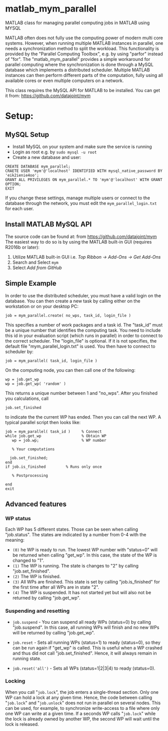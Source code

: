 # matlab_mym_parallel
MATLAB class for managing parallel computing jobs in MATLAB using MYSQL

MATLAB often does not fully use the computing power of modern multi core systems. However, when running multiple MATLAB instances in parallel, one needs a synchronization method to split the workload. This functionality is provided by the "Parallel Computing Toolbox", e.g. by using "parfor" instead of "for". The "matlab_mym_parallel" provides a simple workaround for parallel computing where the synchronization is done through a MySQL database which implements a distributed scheduler. Multiple MATLAB instances can then perform different parts of the computation, fully using all available cores or even multiple computers on a network.

This class requires the MySQL API for MATLAB to be installed. You can get it from:
   https://github.com/datajoint/mym

# Setup:

## MySQL Setup

* Install MySQL on your system and make sure the service is running
* Login as root e.g. by `sudo mysql -u root`
* Create a new database and user:

```
CREATE DATABASE mym_parallel;
CRAETE USER 'mym'@'localhost' IDENTIFIED WITH mysql_native_password BY 'eik2ienie4oo';
GRANT ALL PRIVILEGES ON mym_parallel.* TO 'mym'@'localhost' WITH GRANT OPTION;
EXIT
```
If you change these settings, manage multiple users or connect to the database through the network, you must edit the `mym_parallel_login.txt` for each user.


## Install MATLAB MySQL API 
The source code can be found at: from https://github.com/datajoint/mym
The easiest way to do so is by using the MATLAB built-in GUI (requires R2016b or later):

1. Utilize MATLAB built-in GUI i.e. *Top Ribbon -> Add-Ons -> Get Add-Ons*
2. Search and Select `mym`
3. Select *Add from GitHub*

## Simple Example

In order to use the distributed scheduler, you must have a valid login on the database. You can then create a new task by calling either on the workstation or on your desktop PC:
```
job = mym_parallel.create( no_wps, task_id, login_file )
```
This specifies a number of work packages and a task id. The "task_id" must be a unique number that identifies the computing task. You need to include this id in your evaluation script (which runs in parallel) in order to connect to the correct scheduler. The "login_file" is optional. If it is not specifies, the default file "mym_parallel_login.txt" is used. You then have to connect to scheduler by:
```
job = mym_parallel( task_id, login_file )
```
On the computing node, you can then call one of the following:
```
wp = job.get_wp
wp = job.get_wp( 'random' )
```
This returns a unique number between 1 and "no_wps". After you finished you calculations, call
```
job.set_finished
```
to indicate the the current WP has ended. Then you can call the next WP. A typical parallel script then looks like:
```
job = mym_parallel( task_id )     % Connect
while job.get_wp                  % Obtain WP
   wp = job.wp;                   % WP number

   % Your computations

  job.set_finished;
end
if job.is_finished         % Runs only once

   % Postprocessing

end
exit
```
## Advanced features
### WP status
Each WP has 5 different states. Those can be seen when calling "job.status". The states are indicated by a number from 0-4 with the meaning:
* `(0)` he WP is ready to run. The lowest WP number with "status=0" will be returned when calling "get_wp". In this case, the state of the WP is changed to "1".
* `(1)` The WP is running. The state is changes to "2" by calling "job.set_finished".
* `(2)` The WP is finished.
* `(3)` All WPs are finished. This state is set by calling "job.is_finished" for the first time after all WPs are in state "2".
* `(4)` The WP is suspended. It has not started yet but will also not be returned by calling "job.get_wp".

### Suspending and resetting

* `job.suspend` - You can suspend all ready WPs (status=0) by calling "job.suspend". In this case, all running WPs will finish and no new WPs will be returned by calling "job.get_wp".

* `job.reset` - Sets all running WPs (status=1) to ready (status=0), so they can be run again if "get_wp" is called. This is useful when a WP crashed and thus did not call "job.set_finished". Hence, it will always remain in running state.

* `job.reset('all')` - Sets all WPs (status=1|2|3|4) to ready (status=0).

### Locking
When you call "`job.lock`", the job enters a single-thread section. Only one WP can hold a lock at any given time. Hence, the code between calling "`job.lock`" and "`job.unlock`" does not run in parallel on several nodes. This can be used, for example, to synchronize write-access to a file where only one WP can write at a given time. If a seconds WP calls "`job.lock`" while the lock is already owned by another WP, the second WP will wait until the lock is released.









